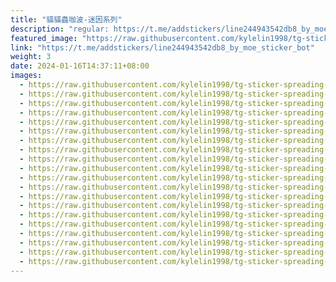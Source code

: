 ```yaml
---
title: "貓貓蟲咖波-迷因系列"
description: "regular: https://t.me/addstickers/line244943542db8_by_moe_sticker_bot"
featured_image: "https://raw.githubusercontent.com/kylelin1998/tg-sticker-spreading-worldwide-images/main/img/c94b4318-e1d1-49f1-899a-b0ae0ef19a74.jpg"
link: "https://t.me/addstickers/line244943542db8_by_moe_sticker_bot"
weight: 3
date: 2024-01-16T14:37:11+08:00
images:
  - https://raw.githubusercontent.com/kylelin1998/tg-sticker-spreading-worldwide-images/main/img/c94b4318-e1d1-49f1-899a-b0ae0ef19a74.jpg
  - https://raw.githubusercontent.com/kylelin1998/tg-sticker-spreading-worldwide-images/main/img/2d2aeb80-9ec4-4172-96d9-7cecbadc79fc.jpg
  - https://raw.githubusercontent.com/kylelin1998/tg-sticker-spreading-worldwide-images/main/img/b27b1572-9e89-4c1d-a128-e95389db0167.jpg
  - https://raw.githubusercontent.com/kylelin1998/tg-sticker-spreading-worldwide-images/main/img/e187403d-cde8-4197-b0c6-eee76dd67d44.jpg
  - https://raw.githubusercontent.com/kylelin1998/tg-sticker-spreading-worldwide-images/main/img/ef67eae9-a211-4439-b72e-6b3ed5ce3b37.jpg
  - https://raw.githubusercontent.com/kylelin1998/tg-sticker-spreading-worldwide-images/main/img/ebb9d3b4-ba1e-40c7-8bab-d8855c2217e0.jpg
  - https://raw.githubusercontent.com/kylelin1998/tg-sticker-spreading-worldwide-images/main/img/20ca8fc5-0c31-4330-b41a-6b4d0a33df9e.jpg
  - https://raw.githubusercontent.com/kylelin1998/tg-sticker-spreading-worldwide-images/main/img/981df1c6-b0e0-4b1c-a105-35bbf768dd98.jpg
  - https://raw.githubusercontent.com/kylelin1998/tg-sticker-spreading-worldwide-images/main/img/f53b558a-ae39-4576-a86e-fba9d9268a99.jpg
  - https://raw.githubusercontent.com/kylelin1998/tg-sticker-spreading-worldwide-images/main/img/03d1e314-97f2-40e2-a507-3cacf2597f63.jpg
  - https://raw.githubusercontent.com/kylelin1998/tg-sticker-spreading-worldwide-images/main/img/37c4711e-3cae-447c-846d-378746d45d5e.jpg
  - https://raw.githubusercontent.com/kylelin1998/tg-sticker-spreading-worldwide-images/main/img/9e067f96-b338-4449-a8c9-3246fc50aec2.jpg
  - https://raw.githubusercontent.com/kylelin1998/tg-sticker-spreading-worldwide-images/main/img/e7a0ada9-cb7b-4be1-b2e8-ba4701b8eaed.jpg
  - https://raw.githubusercontent.com/kylelin1998/tg-sticker-spreading-worldwide-images/main/img/20a60215-f67d-42e3-a338-f9889d42cacd.jpg
  - https://raw.githubusercontent.com/kylelin1998/tg-sticker-spreading-worldwide-images/main/img/5ffc86ea-fd1a-4542-8f88-b6e4a0f35120.jpg
  - https://raw.githubusercontent.com/kylelin1998/tg-sticker-spreading-worldwide-images/main/img/cc82820f-7179-4eea-a1d2-aee033860be3.jpg
  - https://raw.githubusercontent.com/kylelin1998/tg-sticker-spreading-worldwide-images/main/img/fad15ebb-55b7-4e3e-82ee-10b6a525d847.jpg
  - https://raw.githubusercontent.com/kylelin1998/tg-sticker-spreading-worldwide-images/main/img/f8e0e03e-969f-40b2-86e5-ef1ee0ccc705.jpg
  - https://raw.githubusercontent.com/kylelin1998/tg-sticker-spreading-worldwide-images/main/img/11ba3192-49b2-4c46-943d-88774c8e28e8.jpg
  - https://raw.githubusercontent.com/kylelin1998/tg-sticker-spreading-worldwide-images/main/img/2b1da82d-2668-4383-a939-886e1b7596bb.jpg
---
```

